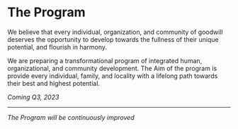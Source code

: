 # The Program

We believe that every individual, organization, and community of goodwill deserves the opportunity to develop towards the fullness of their unique potential, and flourish in harmony. 

We are preparing a transformational program of integrated human, organizational, and community development. The Aim of the program is provide every individual, family, and locality with a lifelong path towards their best and highest potential. 

*Coming Q3, 2023*

_____
*The Program will be continuously improved*